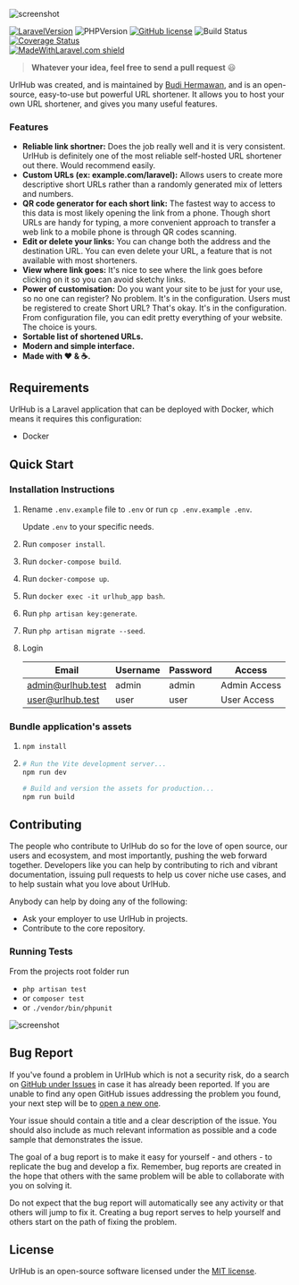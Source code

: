 ![screenshot](https://i.imgur.com/MeZvgiz.png)

[![LaravelVersion](https://img.shields.io/badge/Laravel-11-f56857.svg?style=flat-square)](https://laravel.com/docs/10.x/releases#laravel-10)
![PHPVersion](https://img.shields.io/badge/PHP-8.2-777BB4.svg?style=flat-square)
[![GitHub license](https://img.shields.io/github/license/realodix/newt.svg?style=flat-square)](https://github.com/realodix/newt/blob/master/LICENSE)
![Build Status](https://github.com/realodix/urlhub/actions/workflows/tests.yml/badge.svg)
[![Coverage Status](https://coveralls.io/repos/github/realodix/urlhub/badge.svg?branch=master)](https://coveralls.io/github/realodix/urlhub) <br>
[![MadeWithLaravel.com shield](https://madewithlaravel.com/storage/repo-shields/1049-shield.svg)](https://madewithlaravel.com/p/plur/shield-link)

> **Whatever your idea, feel free to send a pull request** 😃

UrlHub was created, and is maintained by [Budi Hermawan](https://github.com/realodix), and is an open-source, easy-to-use but powerful URL shortener. It allows you to host your own URL shortener, and gives you many useful features.

### Features
- **Reliable link shortner:** Does the job really well and it is very consistent. UrlHub is definitely one of the most reliable self-hosted URL shortener out there. Would recommend easily.
- **Custom URLs (ex: example.com/laravel):** Allows users to create more descriptive short URLs rather than a randomly generated mix of letters and numbers.
- **QR code generator for each short link:** The fastest way to access to this data is most likely opening the link from a phone. Though short URLs are handy for typing, a more convenient approach to transfer a web link to a mobile phone is through QR codes scanning.
- **Edit or delete your links:** You can change both the address and the destination URL. You can even delete your URL, a feature that is not available with most shorteners.
- **View where link goes:** It's nice to see where the link goes before clicking on it so you can avoid sketchy links.
- **Power of customisation:** Do you want your site to be just for your use, so no one can register? No problem. It's in the configuration. Users must be registered to create Short URL? That's okay. It's in the configuration. From configuration file, you can edit pretty everything of your website. The choice is yours.
- **Sortable list of shortened URLs.**
- **Modern and simple interface.**
- **Made with :heart: &amp; :coffee:.**


## Requirements
UrlHub is a Laravel application that can be deployed with Docker, which means it requires this configuration:

- Docker

## Quick Start
### Installation Instructions
1. Rename `.env.example` file to `.env` or run `cp .env.example .env`.

   Update `.env` to your specific needs.

2. Run `composer install`.

3. Run `docker-compose build`.

4. Run `docker-compose up`.

5. Run `docker exec -it urlhub_app bash`.

6. Run `php artisan key:generate`.

7. Run `php artisan migrate --seed`.

8. Login

   | Email             | Username | Password | Access       |
   |-------------------|----------|----------|--------------|
   | admin@urlhub.test | admin    | admin    | Admin Access |
   | user@urlhub.test  | user     | user     | User Access  |


### Bundle application's assets

1. `npm install`

2.
    ```sh
    # Run the Vite development server...
    npm run dev

    # Build and version the assets for production...
    npm run build
    ```

## Contributing
The people who contribute to UrlHub do so for the love of open source, our users and ecosystem, and most importantly, pushing the web forward together. Developers like you can help by contributing to rich and vibrant documentation, issuing pull requests to help us cover niche use cases, and to help sustain what you love about UrlHub.

Anybody can help by doing any of the following:
- Ask your employer to use UrlHub in projects.
- Contribute to the core repository.

### Running Tests

From the projects root folder run
- `php artisan test`
- or `composer test`
- or `./vendor/bin/phpunit`

![screenshot](https://github.com/realodix/urlhub/assets/1314456/ae460c2d-77c6-44de-9183-7fca6cf50095)


## Bug Report
If you've found a problem in UrlHub which is not a security risk, do a search on [GitHub under Issues](https://github.com/realodix/urlhub/issues) in case it has already been reported. If you are unable to find any open GitHub issues addressing the problem you found, your next step will be to [open a new one](https://github.com/realodix/urlhub/issues/new/choose).

Your issue should contain a title and a clear description of the issue. You should also include as much relevant information as possible and a code sample that demonstrates the issue.

The goal of a bug report is to make it easy for yourself - and others - to replicate the bug and develop a fix. Remember, bug reports are created in the hope that others with the same problem will be able to collaborate with you on solving it.

Do not expect that the bug report will automatically see any activity or that others will jump to fix it. Creating a bug report serves to help yourself and others start on the path of fixing the problem.


## License
UrlHub is an open-source software licensed under the [MIT license](https://github.com/realodix/urlhub/blob/master/LICENSE).
